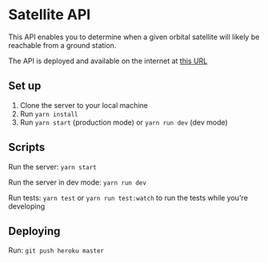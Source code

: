 # Satellite API

This API enables you to determine when a given orbital satellite will likely be reachable from a ground station.

The API is deployed and available on the internet at [this URL](https://tle-api.herokuapp.com/)

## Set up

1. Clone the server to your local machine
2. Run `yarn install`
3. Run `yarn start` (production mode) or `yarn run dev` (dev mode)

## Scripts

Run the server: `yarn start`

Run the server in dev mode: `yarn run dev`

Run tests: `yarn test` or `yarn run test:watch` to run the tests while you're developing

## Deploying

Run: `git push heroku master`
